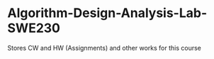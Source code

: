 # Algorithm-Design-Analysis-Lab-SWE230
Stores CW and HW (Assignments) and other works for this course 
